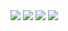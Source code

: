 <img src="/content/정치/정치1.png" />
<img src="/content/정치/정치2.png" />
<img src="/content/정치/정치3.png" />
<img src="/content/정치/정치4.png" />